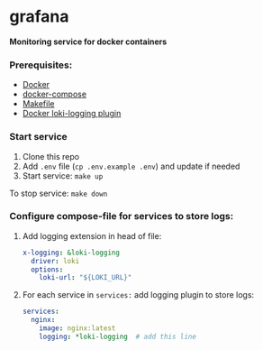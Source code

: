 # grafana

**Monitoring service for docker containers**

### Prerequisites:
- [Docker](https://docs.docker.com/engine/install/)
- [docker-compose](https://docs.docker.com/compose/install/)
- [Makefile](https://www.gnu.org/software/make/)
- [Docker loki-logging plugin](https://grafana.com/docs/loki/latest/clients/docker-driver/)


### Start service
1. Clone this repo
2. Add `.env` file (`cp .env.example .env`) and update if needed 
3. Start service: `make up`

To stop service: `make down`


### Configure compose-file for services to store logs:
1. Add logging extension in head of file:
    ```yaml
    x-logging: &loki-logging
      driver: loki
      options:
        loki-url: "${LOKI_URL}"
    ```
2. For each service in `services:` add logging plugin to store logs:
    ```yaml
    services:
      nginx:
        image: nginx:latest
        logging: *loki-logging  # add this line
    ```
   